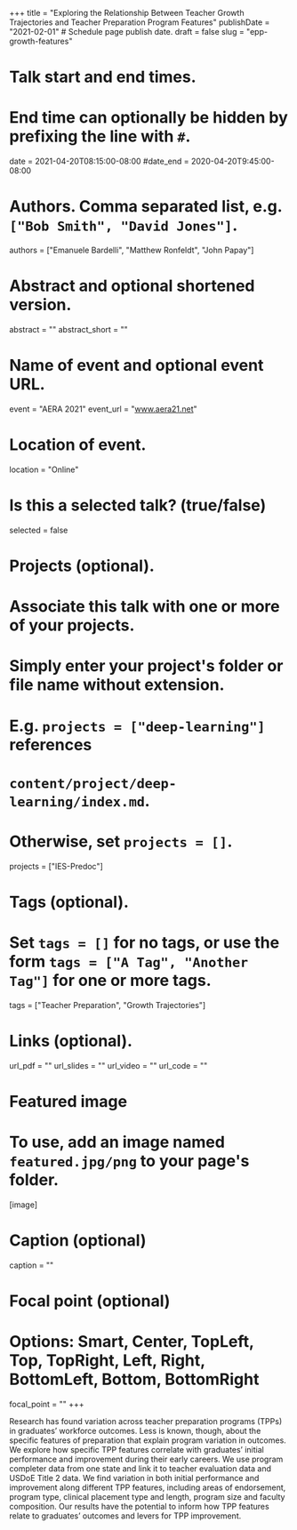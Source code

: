+++
title = "Exploring the Relationship Between Teacher Growth Trajectories and Teacher Preparation Program Features"
publishDate = "2021-02-01"  # Schedule page publish date.
draft = false
slug = "epp-growth-features"

# Talk start and end times.
#   End time can optionally be hidden by prefixing the line with `#`.
date = 2021-04-20T08:15:00-08:00
#date_end = 2020-04-20T9:45:00-08:00

# Authors. Comma separated list, e.g. `["Bob Smith", "David Jones"]`.
authors = ["Emanuele Bardelli", "Matthew Ronfeldt", "John Papay"]

# Abstract and optional shortened version.
abstract = ""
abstract_short = ""

# Name of event and optional event URL.
event = "AERA 2021"
event_url = "www.aera21.net"

# Location of event.
location = "Online"

# Is this a selected talk? (true/false)
selected = false

# Projects (optional).
#   Associate this talk with one or more of your projects.
#   Simply enter your project's folder or file name without extension.
#   E.g. `projects = ["deep-learning"]` references
#   `content/project/deep-learning/index.md`.
#   Otherwise, set `projects = []`.
projects = ["IES-Predoc"]

# Tags (optional).
#   Set `tags = []` for no tags, or use the form `tags = ["A Tag", "Another Tag"]` for one or more tags.
tags = ["Teacher Preparation", "Growth Trajectories"]

# Links (optional).
url_pdf = ""
url_slides = ""
url_video = ""
url_code = ""

# Featured image
# To use, add an image named `featured.jpg/png` to your page's folder.
[image]
  # Caption (optional)
  caption = ""

  # Focal point (optional)
  # Options: Smart, Center, TopLeft, Top, TopRight, Left, Right, BottomLeft, Bottom, BottomRight
  focal_point = ""
+++

Research has found variation across teacher preparation programs (TPPs) in graduates’
workforce outcomes. Less is known, though, about the specific features of preparation that
explain program variation in outcomes. We explore how specific TPP features correlate with
graduates’ initial performance and improvement during their early careers. We use program
completer data from one state and link it to teacher evaluation data and USDoE Title 2 data. We
find variation in both initial performance and improvement along different TPP features,
including areas of endorsement, program type, clinical placement type and length, program size
and faculty composition. Our results have the potential to inform how TPP features relate to
graduates’ outcomes and levers for TPP improvement.
